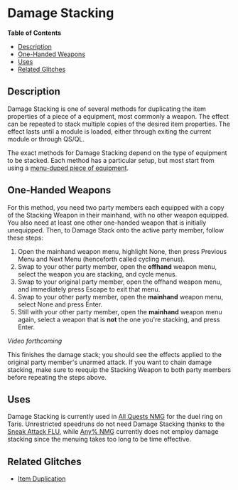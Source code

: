 

# Damage Stacking

**Table of Contents**
- [Description](#description)
- [One-Handed Weapons](#one-handed-weapons)
- [Uses](#uses)
- [Related Glitches](#related-glitches)

## Description

Damage Stacking is one of several methods for duplicating the item properties of a piece of a equipment, most commonly a weapon.  The effect can be repeated to stack multiple copies of the desired item properties.  The effect lasts until a module is loaded, either through exiting the current module or through QS/QL.

The exact methods for Damage Stacking depend on the type of equipment to be stacked.  Each method has a particular setup, but most start from using a [menu-duped piece of equipment](<Item Duplication#menu-duping>).

## One-Handed Weapons

For this method, you need two party members each equipped with a copy of the Stacking Weapon in their mainhand, with no other weapon equipped.  You also need at least one other one-handed weapon that is initially unequipped.  Then, to Damage Stack onto the active party member, follow these steps:

1. Open the mainhand weapon menu, highlight None, then press Previous Menu and Next Menu (henceforth called cycling menus).
2. Swap to your other party member, open the **offhand** weapon menu, select the weapon you are stacking, and cycle menus.
3. Swap to your original party member, open the offhand weapon menu, and immediately press Escape to exit that menu.
4. Swap to your other party member, open the **mainhand** weapon menu, select None and press Enter.
5. Still with your other party member, open the **mainhand** weapon menu again, select a weapon that is **not** the one you're stacking, and press Enter.

*Video forthcoming*

This finishes the damage stack; you should see the effects applied to the original party member's unarmed attack.  If you want to chain damage stacking, make sure to reequip the Stacking Weapon to both party members before repeating the steps above.

## Uses

Damage Stacking is currently used in [All Quests NMG](<../Route Guides/All Quests NMG>) for the duel ring on Taris.  Unrestricted speedruns do not need Damage Stacking thanks to the [Sneak Attack FLU](<../Major Glitches/Fake Level Up#sneak-attack-flu>), while [Any% NMG](<../Route Guides/Any%25 NMG>) currently does not employ damage stacking since the menuing takes too long to be time effective.

## Related Glitches

- [Item Duplication](<Item Duplication#menu-duping>)
